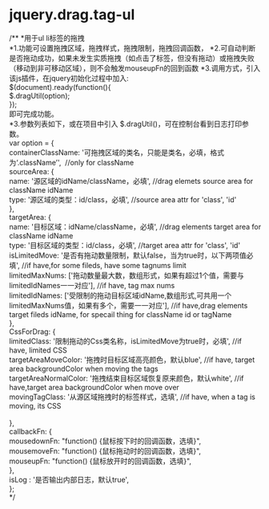 # jquery.drag.tag-ul
/**
*用于ul li标签的拖拽</br>
*1.功能可设置拖拽区域，拖拽样式，拖拽限制，拖拽回调函数，
*2.可自动判断是否拖动成功，如果未发生实质拖拽（如点击了标签，但没有拖动）或拖拽失败（移动到非可移动区域），则不会触发mouseupFn的回到函数
*3.调用方式，引入该js插件，在jquery初始化过程中加入:</br>
	$(document).ready(function(){</br>
		$.dragUtil(option);</br>
	});</br>
	即可完成功能。</br>
*3.参数列表如下，或在项目中引入 $.dragUtil()，可在控制台看到日志打印参数。</br>
 var option = {</br>
					containerClassName: '可拖拽区域的类名，只能是类名，必填，格式为‘.className’',  //only for className</br>
					sourceArea: {</br>
						name: '源区域的idName/className，必填', //drag elemets source area for className idName</br>
						type: '源区域的类型：id/class，必填', //source area attr for 'class', 'id'</br>
					},</br>
					targetArea: {</br>
						name: '目标区域：idName/className，必填', //drag elements target area for className idName </br>
						type: '目标区域的类型：id/class，必填', //target area attr for 'class', 'id'</br>
						isLimitedMove: '是否有拖动数量限制，默认false，当为true时，以下两项值必填', //if have,for some fileds, have some tagnums limit</br>
						limitedMaxNums: ['拖动数量最大数，数组形式，如果有超过1个值，需要与limitedIdNames一一对应'], //if have, tag max nums</br>
						limitedIdNames: ['受限制的拖动目标区域idName,数组形式,可共用一个limitedMaxNums值，如果有多个，需要一一对应'], //if have,drag elements target fileds idName, for specail thing for className id or tagName</br>
					},</br>
					CssForDrag: {</br>
						limitedClass: '限制拖动的Css类名称，isLimitedMove为true时，必填', //if have, limited CSS</br>
						targetAreaMoveColor: '拖拽时目标区域高亮颜色，默认blue', //if have, target area backgroundColor when moving the tags</br>
						targetAreaNormalColor: '拖拽结束目标区域恢复原来颜色，默认white', //if have,target area backgroundColor when move over</br>
						movingTagClass: '从源区域拖拽时的标签样式，选填', //if have, when a tag is moving, its CSS	</br>			
					},</br>
					callbackFn: {</br>
						mousedownFn: "function() {鼠标按下时的回调函数，选填}",</br>
						mousemoveFn: "function() {鼠标拖动时的回调函数，选填}",</br>
						mouseupFn: "function() {鼠标放开时的回调函数，选填}",</br>
					},</br>
					isLog : '是否输出内部日志，默认true',</br>
				};</br>
*/